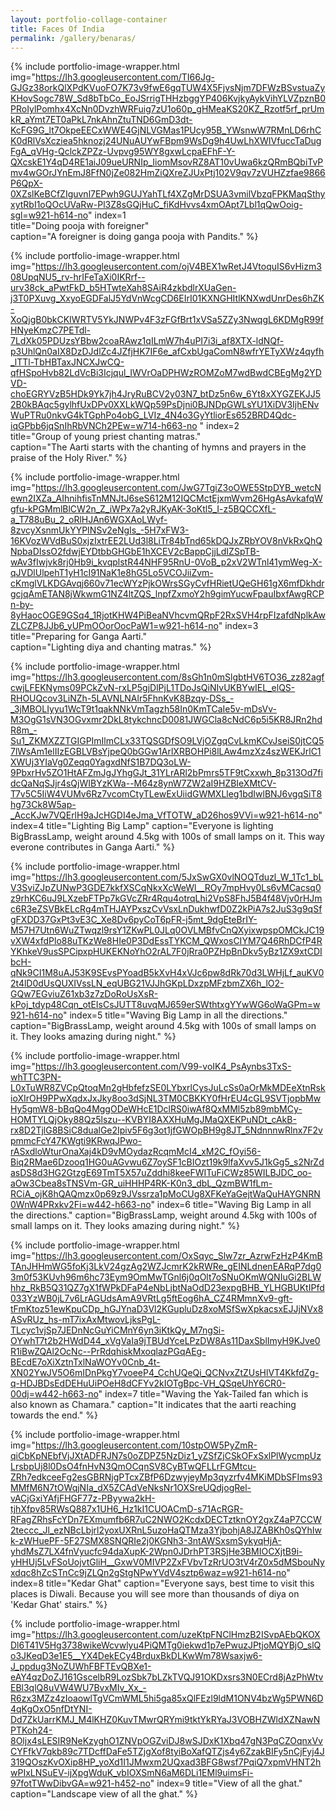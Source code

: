 ```yaml
---
layout: portfolio-collage-container
title: Faces Of India
permalink: /gallery/benaras/
---
```



{% include portfolio-image-wrapper.html 
		img="https://lh3.googleusercontent.com/TI66Jg-GJGz38orkQlXPdKVuoFO7K73v9fwE6gqTUW4X5FjvsNjm7DFWzBSvstuaZyKHovSogc78W_Sd8bTbCo_EoJSrrigTHHzbggYP406KvjkyAykVihYLVZpznB0PRoIylPomhx4XcNn0DvzhWRFuig7zU1o60p_gHMeaKS20KZ_Rzotf5rf_prUmkR_aYmt7ET0aPkL7nkAhnZtuTND6GmD3dt-KcFG9G_lt7OkpeEECxWWE4GjNLVGMas1PUcy95B_YWsnwW7RMnLD6rhCK0dRlVsXcziea5hknozj24UNuAUYwFBpm9WsDg9h4UwLhXWIVfuccTaDugFgA_qVHg-QclckZPZz-Uvpvg95WY8gxwLcpaEFhF-Y-QXcskE1Y4qD4RE1aiJ09ueURNIp_IiomMsovRZ8AT10vUwa6kzQRmBQbiTvPmv4wGOrJYnEmJ8FfN0jZe082HmZiQXreZJUxPtj102V9qv7zVUHZzfae9866P6QpX-0XZslKeBCfZIguvnl7EPwh9GUJYahTLf4XZgMrDSUA3vmilVbzqFPKMaqSthyxytRbI1oQOcUVaRw-Pl3Z8sGQjHuC_fiKdHvvs4xmOApt7Lbl1qQwOoig-sgl=w921-h614-no"
            index=1		
            title="Doing pooja with foreigner"            
            caption="A foreigner is doing ganga pooja with Pandits." 
            %}


{% include portfolio-image-wrapper.html 
		img="https://lh3.googleusercontent.com/ojV4BEX1wRetJ4VtoquIS6vHizm308UpqNU5_rv-hrIFeTaXi0IKRrf--urv38ck_aPwtFkD_b5HTwteXah8SAiR4zkbdlrXUaGen-j3T0PXuvg_XxyoEGDFalJ5YdVnWcgCD6EIrI01KXNGHItlKNXwdUnrDes6hZK-XoQjgB0bkCKIWRTV5YkJNWPv4F3zFGfBrt1xVSa5ZZy3NwqgL6KDMgR99fHNyeKmzC7PETdl-7LdXk05PDUzsYBbw2coaRAwz1qILmW7h4uPI7i3i_af8XTX-ldNQf-p3UhlQn0aIX8DzDJdlZc4JZfjHK7IF6e_afCxbUgaComN8wfrYETyXWz4qyfh_lTTl-TbHBTaxJNCXJwCQ-qfHSpoHvb82LdVcBi3Icjqul_IWVrOaDPHWzROMZoM7wdBwdCBEgMg2YDVD-choEGRYVzB5HDk9Yk7jh4JryRuBCV2y03N7_btDz5n6w_6Yt8xXYGZEKJJ52B0kBAqc5gylhfUxDPv0XXLkWQp59PsDjni0BJNDpGWLsYU1XiDV3IjhENvWuPTRu0nkvG4kTGphPo4obG_LVIz_4N4o3GyYtliorEs652BRD4Qdc-iqGPbb6jqSnIhRbVNCh2PEw=w714-h663-no "
            index=2		
            title="Group of young priest chanting matras."            
            caption="The Aarti starts with the chanting of hymns and prayers in the praise of the Holy River." 
            %}

{% include portfolio-image-wrapper.html 
		img="https://lh3.googleusercontent.com/JwG7TgiZ3oOWE5StpDYB_wetcNewn2IXZa_AIhnihfisTnMNJtJ6seS612M12IQCMctEjxmWvm26HgAsAvkafqWgfu-kPGMmlBlCW2n_Z_iWPx7a2yRJKyAK-3oKtl5_I-z5BQCCXfL-a_T788uBu_2_oRlHJAn6WGXAoLWyf-8zvcyXsnmUkYYPINSv2eNgIs_-5H7xFW3-16KVozWVdBuS0xjzIxtrEE2LUd3l8LiTr84bTnd65kDQJxZRbYOV8nVkRxQhQNpbaDIssO2fdwjEYDtbbGHGbE1hXCEV2cBappCjjLdIZSpTB-wAv3fIwjvk8rj0Hb9i_kvqplstR44NHF95RnU-0VoB_p2xV2WTnl41ymWeg-X-qJVDlUlpehT1yH1cI91NaK1e8hG5Lo5VCOJiiZvm-cKmglVLKDGAvqj660v71ecWYzPjkOWrsSGyCvfHRietUQeGH61gX6mfDkhdrgcjqAmETAN8jWkwmG1NZ4ltZQS_lnpfZxmoY2h9gimYucwFpauIbxfAwgRCPn-by-8yHaocOGE9GSq4_1RjotKHW4PiBeaNVhcvmQRpF2RxSVH4rpFIzafdNplkAwZLCZP8JJb6_yUPmOOorOocPaW1=w921-h614-no"
            index=3
            title="Preparing for Ganga Aarti."            
            caption="Lighting diya and chanting matras." 
            %}

{% include portfolio-image-wrapper.html 
		img="https://lh3.googleusercontent.com/8sGh1n0mSlgbtHV6TO36_zz82agfcwjLFEKNyms09PCkZvN-rxLP5gjDlPjL1TDoJsQiNIvUKBYwIEL_elQS-RHOUQcov3LiNZh-5LAVNLNAlr5FhnKvK8Bzqy-DSs_-_3jMBOLIyyu1WcT9t1qakNNkVmTagzh58In0KmTCaIe5v-mDsVv-M3OgG1sVN3OGvxmr2DkL8tykchncD0081JWGCla8cNdC6p5i5KR8JRn2hdR8m_-Su1_ZKMXZZTGIGPImIlmCLx33TQSGDfSO9LVjOZgqCvLkmKCvJseiS0jtCQ57lWsAm1elIIzEGBLVBsYjpeQ0bGGw1ArlXRBOHPi8lLAw4mzXz4szWEKJrlC1XWUj3YIaVg0Zeqq0YagxdNfS1B7DQ3oLW-9PbxrHv5ZO1HtAFZmJgJYhgGJt_31YLrARl2bPmrs5TF9tCxxwh_8p313Od7fidcQaNqSJjr4sQjWIBYzKWa--M64z8ynW7ZW2aI9HZBIeXMtCV-T7v5C5IiW4VUMv6Rz7vcomCtyTLewExUiidGWMXLleg1bdIwlBNJ6vgqSiT8hg73Ck8W5ap-_AccKJw7VQErlH9aJcHGDI4eJma_VfTOTW_aD26hos9VVi=w921-h614-no"
		index=4
		title="Lighting Big Lamp"
		caption="Everyone is lighting BigBrassLamp, weight around 4.5kg with 100s of small lamps on it. This way everone contributes in Ganga Aarti." 
		%}     



{% include portfolio-image-wrapper.html 
		img="https://lh3.googleusercontent.com/5JxSwGX0vlNOQTduzl_W_1Tc1_bLV3SviZJpZUNwP3GDE7kkfXSCqNkxXcWeWl__ROy7mpHvy0Ls6vMCacsq0z9rhKC6uJ9LXzebFTPp7kGVcZRr4Rqu4otrqLhi2VpS8FhJ5B4f48Vjv0rHJmc6R3eZSVBkELcRg4mTHJAYPxszCvVsxLnDukhwfD0Z2kPiA7s2JuS3g9qSfgFXDD37GxPt3vE3C_Xe8Dv6pyCoT6pFR-j5mt_9dgEteBrIY-M57H7Utn6WuZTwqzl9rsY1ZKwPL0JLq0OVLMBfvCnQXyixwpspOMCkJC19vXW4xfdPlo88uTKzWe8HIe0P3DdEssTYKCM_QWxosCIYM7Q46RhDCfP4RYKhkeV9usSPCipxpHUKEKNoYhO2rAL7F0jRra0PZHpBnDkv5yBz1ZX9xtCDIbcH-qNk9CI1M8uAJ53K9SEvsPYoadB5kXvH4xVJc6pw8dRk70d3LWHjLf_auKV02t4lD0dUsQUXIVssLN_eqUBG21VJJhGKpLDxzpMFzbmZX6h_lO2-GQw7EGviuZ61xb3z7zDoRoUsXsR-kPoj_tdyp48Cqn_otEIsCsJUTT8uvqMJ659erSWthtxgYYwWG6oWaGPm=w921-h614-no"
		index=5
		title="Waving Big Lamp in all the directions."
		caption="BigBrassLamp, weight around 4.5kg with 100s of small lamps on it. They looks amazing during night." 
		%}    

{% include portfolio-image-wrapper.html 
		img="https://lh3.googleusercontent.com/V99-voIK4_PsAynbs3TxS-whTTC3PN-L0xTuWR8ZVCpQtoqMn2gHbfefzSE0LYbxrlCysJuLcSs0aOrMkMDEeXtnRskioXIrOH9PPwXqdxJxJky8oo3dSjNL3TM0CBKKY0fHrEU4cGL9SVTjopbMwHy5gmW8-bBqQo4MggODeWHcE1DclRS0iwAf8QxMMl5zb89mbMCy-HOMTYLQjOky88Qz5lszu--KVBYI8AXXHuMgJMaQXEKPuNDt_cAkB-rx8D2TjlG8BSiC8dualGe2Ipiv5F6g3ot1jfGWOpBH9g8JT_5NdnnnwRlnx7F2vpmmcFcY47KWgti9KRwqJPwo-rASxdloWturOnaXaj4kD9vMOydazRcqmMcI4_xM2C_fOyi56-Biq2RMae6Dzooq1HG0uAGvwu6Z7oySF1cBIOzt19k9lfaXvv5J1kGg5_s2NrZdasDS8d3HG2GtzgE69TmT5X57uZddhi8keeFWITuFiCWz85WILBJDC_oo-aOw3Cbea8sTNSVm-GR_uiHHHP4RK-K0n3_dbL_QzmBW1fLm-RCiA_ojK8hQAQmzx0p69z9JVssrza1pMoCUg8XFKeYaGejtWaQuHAYGNRN0WnW4PRxkv2Fi=w442-h663-no"
		index=6
		title="Waving Big Lamp in all the directions."
		caption="BigBrassLamp, weight around 4.5kg with 100s of small lamps on it. They looks amazing during night." 
		%}    


{% include portfolio-image-wrapper.html 
		img="https://lh3.googleusercontent.com/OxSqyc_Slw7zr_AzrwFzHzP4KmBTAnJHHmWG5foKj3LkV24gzAg2WZJcmrK2kRWRe_gEINLdnenEARqP7dg03m0f53KUvh96m6hc73Eym9OmMwTGnl6j0qOlt7oSNuOKmWQNIuGi2BLWhhz_RkB5Q31QZ7gX1fWPkDFaP4eNbLjbtNaOdD23expgBHB_YLHGBUKtIPfd033YzWB0jL7v6LrAGUdsAmA9VRtLg5ftEog6hA_CZ4RMmnXv9-gft-tFmKtoz51ewKpuCDp_hGJYnaD3Vl2KGupluDz8xoMSfSwXpkacsxEJJjNVx8ASvRUz_hs-mT7ixAxMtwovLjksPgL-TLcyc1vjSp7JEDnNcGuYiCMnY6yn3iKtkQy_M7ngSi-OYwhT7t2b2HWdD44_xVgVaIa9jTBUdYceLPzDW8As11DaxSblImyH9KJve0R1iBwZQAl2OcNc--PrRdqhiskMxoqlazPGqAEg-BEcdE7oXiXztnTxlNaWOYv0Cnb_4t-XN02YwJV5O6mIDnPkgY7voeeP4_CchUQeQi_QCNvxZtZUsHlVT4KkfdZg-q-HDJBDsEdDEHuUiPOeH8dCFYv2kIOTgBpc-VH_QSqeUhY6CR0-00dj=w442-h663-no"
		index=7
		title="Waving the Yak-Tailed fan which is also known as Chamara."
		caption="It indicates that the aarti reaching towards the end."
		%}  


{% include portfolio-image-wrapper.html 
		img="https://lh3.googleusercontent.com/10stpOW5PyZmR-qiCbKpNEbfVjJXtADFRJN7s0oZDPZ5NzDiz1_yZSfZjCSkOFxSxlPlWycmpUzLrsbpUj8l0DsO4fnHvN3QmOCqnSV8CyBTwQFLLrFGMtcu-ZRh7edkceeFg2esGBRNjgPTcxZBfP6DzwyjeyMp3qyzrfv4MKiMDbSFIms93MMfM6N7tOWqjNIa_dX5ZCAdVeNksNr1OXSreUQdjogRel-vACjGxiYAfjFHGF77z-PByywa2kH-tjhXfpv85RWsQ887x1UH6_Hz1kI1CUOACmD-s71AcRGR-RFagZRhsFcYDn7EXmumfb6R7uC2NWO2KcdxDECTztknOY2gxZ4aP7CCW2teccc_Jl_ezNBcLbjrl2yoxUXRnL5uzoHaQTMza3YjbohjA8JZABKh0sQYhIwk-zWHuePF-5F27SMX8SNQRIe2j0KGNh3-3ntAWSxsmSykyqHjA-yhdMsZ7LX4fnVyucfc94daXupK-2Wpn0JDrhPT3RSjHe3BMIOCXjtB9i-yHHUj5LvFSoUojvtGliH__GxwV0MIVP2ZxFVbvTzRrUO3tV4rZ0x5dMSbouNyxdqc8hZcSTnCc9jZLQn2gStgNPwYVdV4sztp6waz=w921-h614-no"
		index=8
		title="Kedar Ghat"
		caption="Everyone says, best time to visit this places is Diwali. Because you will see more than thousands of diya on 'Kedar Ghat' stairs."
		%}  

{% include portfolio-image-wrapper.html 
		img="https://lh3.googleusercontent.com/uzeKtpFNClHmzB2ISvpAEbQKOXDl6T41V5Hg3738wikeWcvwlyu4PiQMTg0iekwd1p7ePwuzJPtjoMQYBjO_slQo3JKeqD3e1E5__YX4DekECy4BrduxBkDLKwWm78Wsaxjw6-J_ppdug3NoZUWhFBFTEvQBXe1-eAY4qzDoZJ161GscelbR9LozSbk7bLZkTVQJ91OKDxsrs3N0ECrd8jAzPhWtvEBl3qlQ8uVW4WU7BvxMIv_Xx_-R6zx3MZz4zIoaowlTgVCmWML5hi5ga85xQlFEzl9ldM1ONV4bzWg5PWN6D4qKgOxO5nfDtYNI-Dd7ZkUarrKMJ_M4lKHZ0KuvTMwrQRYmi9tktYkRYaJ3VOBHZWldXZNawNPTKoh24-8Oljx4sLESIR9NeKzyghO1ZNVpOGZviDJ8wSJDxK1Xbq47gN3PqCZOqnxVvCYFfkV7qkb89c7TDcffDaFe5TZjgXof8tyiBoXafQTZjs4y6ZzakBIFy5nCjFyj4J319QOszKvOXip8HP_yoXd1I1JMwxm2UQxad3BFG8wsf7PqiQ7xpmVHNT2hwPIxLNSuEV-ijXpgWduK_vbIOXSmN6aM6DLi1EMl9uimsFi-97fotTWwDibvGA=w921-h452-no"
		index=9
		title="View of all the ghat."
		caption="Landscape view of all the ghat."
		%}  